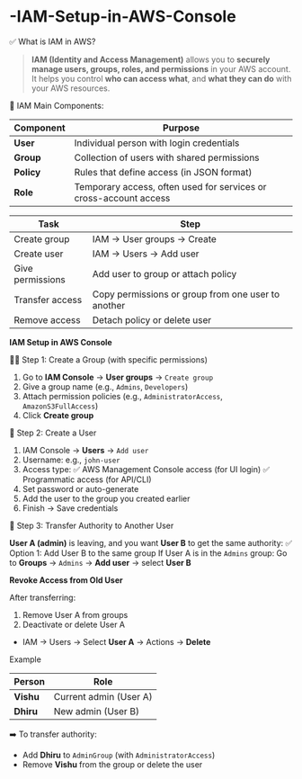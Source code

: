 # -IAM-Setup-in-AWS-Console

✅ What is IAM in AWS?

> **IAM (Identity and Access Management)** allows you to **securely manage users, groups, roles, and permissions** in your AWS account.
It helps you control **who can access what**, and **what they can do** with your AWS resources.

 🔐 IAM Main Components:

| Component  | Purpose                                                           |
| ---------- | ----------------------------------------------------------------- |
| **User**   | Individual person with login credentials                          |
| **Group**  | Collection of users with shared permissions                       |
| **Policy** | Rules that define access (in JSON format)                         |
| **Role**   | Temporary access, often used for services or cross-account access |


| Task             | Step                                               |
| ---------------- | -------------------------------------------------- |
| Create group     | IAM → User groups → Create                         |
| Create user      | IAM → Users → Add user                             |
| Give permissions | Add user to group or attach policy                 |
| Transfer access  | Copy permissions or group from one user to another |
| Remove access    | Detach policy or delete user                       |

**IAM Setup in AWS Console**

 🧑‍💼 Step 1: Create a Group (with specific permissions)

1. Go to **IAM Console** → **User groups** → `Create group`
2. Give a group name (e.g., `Admins`, `Developers`)
3. Attach permission policies (e.g., `AdministratorAccess`, `AmazonS3FullAccess`)
4. Click **Create group**

 👤 Step 2: Create a User

1. IAM Console → **Users** → `Add user`
2. Username: e.g., `john-user`
3. Access type:
 ✅ AWS Management Console access (for UI login)
 ✅ Programmatic access (for API/CLI)
4. Set password or auto-generate
5. Add the user to the group you created earlier
6. Finish → Save credentials

🔄 Step 3: Transfer Authority to Another User

 **User A (admin)** is leaving, and you want **User B** to get the same authority:
✅ Option 1: Add User B to the same group
If User A is in the `Admins` group:
Go to **Groups** → `Admins` → **Add user** → select **User B**

**Revoke Access from Old User**

After transferring:
1. Remove User A from groups
2. Deactivate or delete User A
 * IAM → Users → Select **User A** → Actions → **Delete**

Example

| Person    | Role                   |
| --------- | ---------------------- |
| **Vishu** | Current admin (User A) |
| **Dhiru** | New admin (User B)     |

➡️ To transfer authority:

* Add **Dhiru** to `AdminGroup` (with `AdministratorAccess`)
* Remove **Vishu** from the group or delete the user




